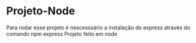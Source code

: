 # Projeto-Node
Para rodar esse projeto é nescesssário a instalação do express através do comando npm express
Projeto feito em node
